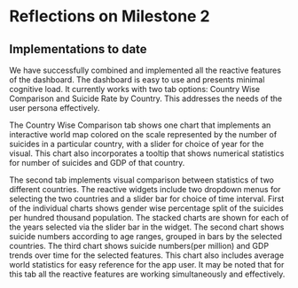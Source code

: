 # Reflections on Milestone 2

## Implementations to date

We have successfully combined and implemented all the reactive features of the dashboard. The dashboard is easy to use and presents minimal cognitive load. It currently works with two tab options: Country Wise Comparison and Suicide Rate by Country. This addresses the needs of the user persona effectively. 

The Country Wise Comparison tab shows one chart that implements an interactive world map colored on the scale represented by the number of suicides in a particular country, with a slider for choice of year for the visual. This chart also incorporates a tooltip that shows numerical statistics for number of suicides and GDP of that country.

The second tab implements visual comparison between statistics of two different countries. The reactive widgets include two dropdown menus for selecting the two countries and a slider bar for choice of time interval. First of the individual charts shows gender wise percentage split of the suicides per hundred thousand population. The stacked charts are shown for each of the years selected via the slider bar in the widget. The second chart shows suicide numbers according to age ranges, grouped in bars by the selected countries. The third chart shows suicide numbers(per million) and GDP trends over time for the selected features. This chart also includes average world statistics for easy reference for the app user. It may be noted that for this tab all the reactive features are working simultaneously and effectively.